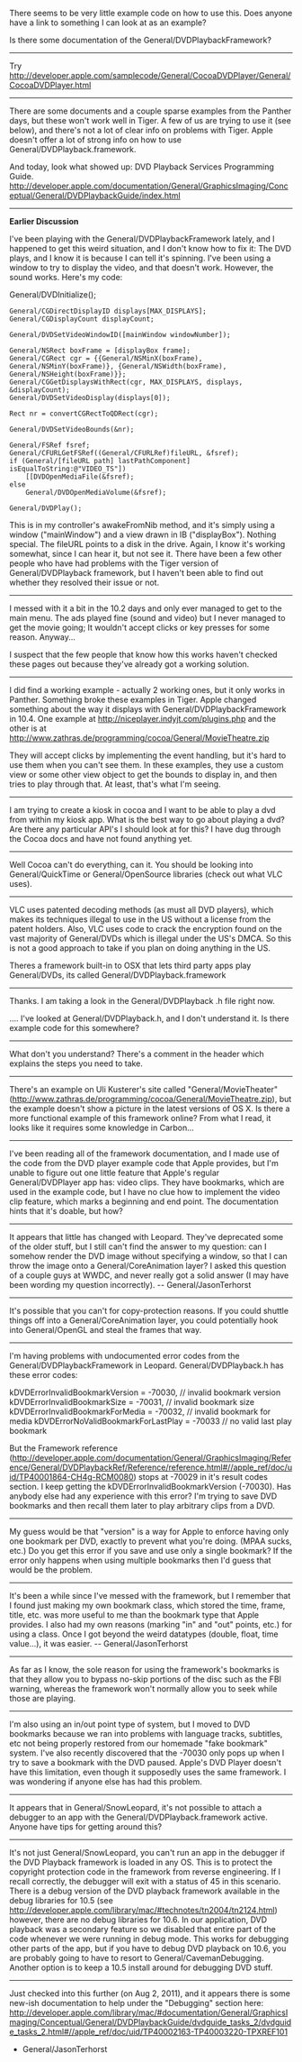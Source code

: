 There seems to be very little example code on how to use this. Does anyone have a link to something I can look at as an example?

Is there some documentation of the General/DVDPlaybackFramework?

----

Try http://developer.apple.com/samplecode/General/CocoaDVDPlayer/General/CocoaDVDPlayer.html

----

There are some documents and a couple sparse examples from the Panther days, but these won't work well in Tiger. A few of us are trying to use it (see below), and there's not a lot of clear info on problems with Tiger. Apple doesn't offer a lot of strong info on how to use General/DVDPlayback.framework.

And today, look what showed up: DVD Playback Services Programming Guide. http://developer.apple.com/documentation/General/GraphicsImaging/Conceptual/General/DVDPlaybackGuide/index.html

----

**Earlier Discussion**

I've been playing with the General/DVDPlaybackFramework lately, and I happened to get this weird situation, and I don't know how to fix it:
The DVD plays, and I know it is because I can tell it's spinning. I've been using a window to try to display the video, and that doesn't work. However, the sound works. Here's my code:

    

General/DVDInitialize();
	
	General/CGDirectDisplayID displays[MAX_DISPLAYS];
	General/CGDisplayCount displayCount;
	
	General/DVDSetVideoWindowID([mainWindow windowNumber]);
	
	General/NSRect boxFrame = [displayBox frame];
	General/CGRect cgr = {{General/NSMinX(boxFrame), General/NSMinY(boxFrame)}, {General/NSWidth(boxFrame), General/NSHeight(boxFrame)}};
	General/CGGetDisplaysWithRect(cgr, MAX_DISPLAYS, displays, &displayCount);
	General/DVDSetVideoDisplay(displays[0]);
	
	Rect nr = convertCGRectToQDRect(cgr);
	
	General/DVDSetVideoBounds(&nr);
	
	General/FSRef fsref;
	General/CFURLGetFSRef((General/CFURLRef)fileURL, &fsref);
	if (General/[fileURL path] lastPathComponent] isEqualToString:@"VIDEO_TS"])
		[[DVDOpenMediaFile(&fsref);
	else
		General/DVDOpenMediaVolume(&fsref);
	
	General/DVDPlay();



This is in my controller's awakeFromNib method, and it's simply using a window ("mainWindow") and a view drawn in IB ("displayBox"). Nothing special. The fileURL points to a disk in the drive. Again, I know it's working somewhat, since I can hear it, but not see it.
There have been a few other people who have had problems with the Tiger version of General/DVDPlayback framework, but I haven't been able to find out whether they resolved their issue or not.

----

I messed with it a bit in the 10.2 days and only ever managed to get to the main menu. The ads played fine (sound and video) but I never managed to get the movie going; It wouldn't accept clicks or key presses for some reason. Anyway...

I suspect that the few people that know how this works haven't checked these pages out because they've already got a working solution.

----

I did find a working example - actually 2 working ones, but it only works in Panther. Something broke these examples in Tiger. Apple changed something about the way it displays with General/DVDPlaybackFramework in 10.4. One example at http://niceplayer.indyjt.com/plugins.php and the other is at http://www.zathras.de/programming/cocoa/General/MovieTheatre.zip

They will accept clicks by implementing the event handling, but it's hard to use them when you can't see them.
In these examples, they use a custom view or some other view object to get the bounds to display in, and then tries to play through that. At least, that's what I'm seeing.

----

I am trying to create a kiosk in cocoa and I want to be able to play a dvd from within my kiosk app.  What is the best way to go about playing a dvd?  Are there any particular API's I should look at for this?   I have dug through the Cocoa docs and have not found anything yet.

----

Well Cocoa can't do everything, can it. You should be looking into General/QuickTime or General/OpenSource libraries (check out what VLC uses).

----

VLC uses patented decoding methods (as must all DVD players), which makes its techniques illegal to use in the US without a license from the patent holders. Also, VLC uses code to crack the encryption found on the vast majority of General/DVDs which is illegal under the US's DMCA. So this is not a good approach to take if you plan on doing anything in the US.

Theres a framework built-in to OSX that lets third party apps play General/DVDs, its called General/DVDPlayback.framework

----

Thanks.  I am taking a look in the General/DVDPlayback .h file right now.

.... I've looked at General/DVDPlayback.h, and I don't understand it. Is there example code for this somewhere?

----

What don't you understand? There's a comment in the header which explains the steps you need to take.

----

There's an example on Uli Kusterer's site called "General/MovieTheater" (http://www.zathras.de/programming/cocoa/General/MovieTheatre.zip), but the example doesn't show a picture in the latest versions of OS X. Is there a more functional example of this framework online? From what I read, it looks like it requires some knowledge in Carbon...

----

I've been reading all of the framework documentation, and I made use of the code from the DVD player example code that Apple provides, but I'm unable to figure out one little feature that Apple's regular General/DVDPlayer app has: video clips. They have bookmarks, which are used in the example code, but I have no clue how to implement the video clip feature, which marks a beginning and end point. The documentation hints that it's doable, but how?

----

It appears that little has changed with Leopard. They've deprecated some of the older stuff, but I still can't find the answer to my question: can I somehow render the DVD image without specifying a window, so that I can throw the image onto a General/CoreAnimation layer? I asked this question of a couple guys at WWDC, and never really got a solid answer (I may have been wording my question incorrectly). -- General/JasonTerhorst

----

It's possible that you can't for copy-protection reasons.  If you could shuttle things off into a General/CoreAnimation layer, you could potentially hook into General/OpenGL and steal the frames that way.

----

I'm having problems with undocumented error codes from the General/DVDPlaybackFramework in Leopard. General/DVDPlayback.h has these error codes:
    
kDVDErrorInvalidBookmarkVersion		= -70030,	//	invalid bookmark version
kDVDErrorInvalidBookmarkSize		= -70031,	//	invalid bookmark size
kDVDErrorInvalidBookmarkForMedia	= -70032,	//	invalid bookmark for media
kDVDErrorNoValidBookmarkForLastPlay	= -70033	//	no valid last play bookmark


But the Framework reference (http://developer.apple.com/documentation/General/GraphicsImaging/Reference/General/DVDPlaybackRef/Reference/reference.html#//apple_ref/doc/uid/TP40001864-CH4g-RCM0080) stops at -70029 in it's result codes section. I keep getting the kDVDErrorInvalidBookmarkVersion (-70030). Has anybody else had any experience with this error? I'm trying to save DVD bookmarks and then recall them later to play arbitrary clips from a DVD.

----
My guess would be that "version" is a way for Apple to enforce having only one bookmark per DVD, exactly to prevent what you're doing. (MPAA sucks, etc.) Do you get this error if you save and use only a single bookmark? If the error only happens when using multiple bookmarks then I'd guess that would be the problem.

----
It's been a while since I've messed with the framework, but I remember that I found just making my own bookmark class, which stored the time, frame, title, etc. was more useful to me than the bookmark type that Apple provides. I also had my own reasons (marking "in" and "out" points, etc.) for using a class. Once I got beyond the weird datatypes (double, float, time value...), it was easier. -- General/JasonTerhorst

----
As far as I know, the sole reason for using the framework's bookmarks is that they allow you to bypass no-skip portions of the disc such as the FBI warning, whereas the framework won't normally allow you to seek while those are playing.

----
I'm also using an in/out point type of system, but I moved to DVD bookmarks because we ran into problems with language tracks, subtitles, etc not being properly restored from our homemade "fake bookmark" system. I've also recently discovered that the -70030 only pops up when I try to save a bookmark with the DVD paused. Apple's DVD Player doesn't have this limitation, even though it supposedly uses the same framework. I was wondering if anyone else has had this problem.

----
It appears that in General/SnowLeopard, it's not possible to attach a debugger to an app with the General/DVDPlayback.framework active. Anyone have tips for getting around this?

----
It's not just General/SnowLeopard, you can't run an app in the debugger if the DVD Playback framework is loaded in any OS. This is to protect the copyright protection code in the framework from reverse engineering. If I recall correctly, the debugger will exit with a status of 45 in this scenario. There is a debug version of the DVD playback framework available in the debug libraries for 10.5 (see http://developer.apple.com/library/mac/#technotes/tn2004/tn2124.html) however, there are no debug libraries for 10.6. In our application, DVD playback was a secondary feature so we disabled that entire part of the code whenever we were running in debug mode. This works for debugging other parts of the app, but if you have to debug DVD playback on 10.6, you are probably going to have to resort to General/CavemanDebugging. Another option is to keep a 10.5 install around for debugging DVD stuff.

----

Just checked into this further (on Aug 2, 2011), and it appears there is some new-ish documentation to help under the "Debugging" section here: http://developer.apple.com/library/mac/#documentation/General/GraphicsImaging/Conceptual/General/DVDPlaybackGuide/dvdguide_tasks_2/dvdguide_tasks_2.html#//apple_ref/doc/uid/TP40002163-TP40003220-TPXREF101
- General/JasonTerhorst